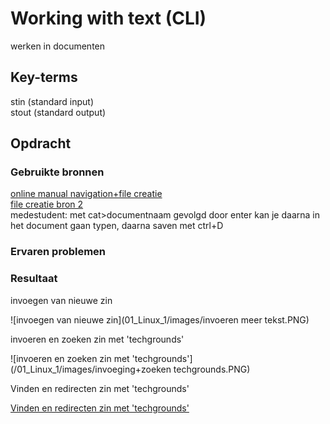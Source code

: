 # Working with text (CLI)
werken in documenten

## Key-terms
stin (standard input)  
stout (standard output)  

	
## Opdracht
### Gebruikte bronnen
[online manual navigation+file creatie](https://www.pluralsight.com/guides/beginner-linux-navigation-manual)  
[file creatie bron 2](https://monovm.com/blog/how-to-create-a-text-file-in-linux/)  
medestudent: met cat>documentnaam gevolgd door enter kan je daarna in het document gaan typen, daarna saven met ctrl+D

### Ervaren problemen


### Resultaat
invoegen van nieuwe zin


![invoegen van nieuwe zin](01_Linux_1/images/invoeren meer tekst.PNG)  

invoeren en zoeken zin met 'techgrounds'

![invoeren en zoeken zin met 'techgrounds'](/01_Linux_1/images/invoeging+zoeken techgrounds.PNG)  

Vinden en redirecten zin met 'techgrounds'

[Vinden en redirecten zin met 'techgrounds'](/01_Linux_1/images/redirect.png)
